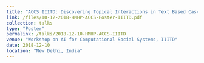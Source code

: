 ```yaml
---
title: "ACCS IIITD: Discovering Topical Interactions in Text Based Cascades using HMHP"
link: /files/10-12-2018-HMHP-ACCS-Poster-IIITD.pdf
collection: talks
type: "Poster"
permalink: /talks/2018-12-10-HMHP-ACCS-IIITD
venue: "Workshop on AI for Computational Social Systems, IIITD"
date: 2018-12-10
location: "New Delhi, India"
---
```

<!--[Slides](../files/11-10-2018-HMHP-TCS-Innovation-Labs.pdf)-->
